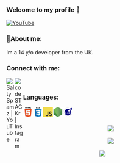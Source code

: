 ### Welcome to my profile 👋

[![YouTube](https://img.shields.io/youtube/channel/subscribers/UCMsrA8uiIozzouHDebKIm3g?style=for-the-badge)](https://youtube.com/saltyspamz)

### 🚀About me:
Im a 14 y/o developer from the UK.


### Connect with me:

[<img align="left" alt="Salty Spamz | YouTube" width="22px" src="https://cdn.jsdelivr.net/npm/simple-icons@v3/icons/youtube.svg" />][youtube]
[<img align="left" alt="codeSTACKr | Instagram" width="22px" src="https://cdn.jsdelivr.net/npm/simple-icons@v3/icons/instagram.svg" />][instagram]

<br />

### Languages:

<img align="left" alt="HTML5" width="26px" src="https://raw.githubusercontent.com/github/explore/80688e429a7d4ef2fca1e82350fe8e3517d3494d/topics/html/html.png" />
<img align="left" alt="CSS3" width="26px" src="https://raw.githubusercontent.com/github/explore/80688e429a7d4ef2fca1e82350fe8e3517d3494d/topics/css/css.png" />
<img align="left" alt="JavaScript" width="26px" src="https://raw.githubusercontent.com/github/explore/80688e429a7d4ef2fca1e82350fe8e3517d3494d/topics/javascript/javascript.png" />
<img align="left" alt="Node.js" width="26px" src="https://raw.githubusercontent.com/github/explore/80688e429a7d4ef2fca1e82350fe8e3517d3494d/topics/nodejs/nodejs.png" />
<img align="left" alt="Lua" width="26px" src="https://raw.githubusercontent.com/github/explore/80688e429a7d4ef2fca1e82350fe8e3517d3494d/topics/lua/lua.png" />


<br />
<br />


<p align="center">
  <img src="https://discord.c99.nl/widget/theme-3/409250840571019264.png"/>
</p>
  
<p align="center">
  <img src="https://github-readme-stats.vercel.app/api?username=Salty-Coder&show_icons=true&theme=tokyonight"/>
</p>

<p align="center">
   <img src="https://komarev.com/ghpvc/?username=Salty-Coder&style=flat&color=red" img/>
</p>





[twitter]: https://twitter.com/
[youtube]: https://youtube.com/SaltySpamz
[instagram]: https://instagram.com/saltyspamzyt
